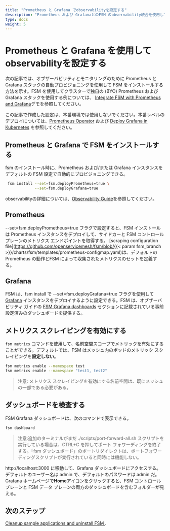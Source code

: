 ```yaml
---
title: "Prometheus と Grafana でobservabilityを設定する"
description: "Prometheus および GrafanaとのFSM のobservability統合を使用して、書店アプリケーション間のトラフィックを検査する"
type: docs
weight: 5
---
```


# Prometheus と Grafana を使用してobservabilityを設定する

次の記事では、オブザーバビリティとモニタリングのために Prometheus と Grafana スタックの自動プロビジョニングを使用して FSM をインストールする方法を示す。FSM を使用してクラスターで独自の (BYO) Prometheus および Grafana スタックを使用する例については、 [Integrate FSM with Prometheus and Grafana](/docs/demos/prometheus_grafana/)デモを参照してください。

この記事で作成した設定は、本番環境では使用しないでください。本番レベルのデプロイについては、[Prometheus Operator](https://github.com/prometheus-operator/prometheus-operator/blob/master/Documentation/user-guides/getting-started.md)  および [Deploy Grafana in Kubernetes](https://grafana.com/docs/grafana/latest/installation/kubernetes/) を参照してください。


## Prometheus と Grafana で FSM をインストールする

fsm のインストール時に、Prometheus および/または Grafana インスタンスをデフォルトの FSM 設定で自動的にプロビジョニングできる。
```bash
 fsm install --set=fsm.deployPrometheus=true \
             --set=fsm.deployGrafana=true
```
observabilityの詳細については、[Observability Guide](/docs/guides/observability)を参照してください。

## Prometheus

--set=fsm.deployPrometheus=true フラグで設定すると、FSM インストールは Prometheus インスタンスをデプロイして、サイドカーと FSM コントロール プレーンのメトリクス エンドポイントを取得する。 [scraping configuration file](https://github.com/openservicemesh/fsm/blob/{{< param fsm_branch >}}/charts/fsm/templates/prometheus-configmap.yaml)は、デフォルトの Prometheus の動作とFSM によって収集されたメトリクスのセットを定義する。

## Grafana

FSM は、fsm install で --set=fsm.deployGrafana=true フラグを使用して [Grafana](https://grafana.com/grafana/) インスタンスをデプロイするように設定できる。FSM は、オブザーバビリティ ガイドの  [FSM Grafana dashboards](/docs/guides/observability/metrics/#fsm-grafana-dashboards) セクションに記載されている事前設定済みのダッシュボードを提供する。

## メトリクス スクレイピングを有効にする

`fsm metrics` コマンドを使用して、名前空間スコープでメトリックを有効にすることができる。デフォルトでは、FSM はメッシュ内のポッドのメトリック スクレイピングを**設定しない**。
```bash
fsm metrics enable --namespace test
fsm metrics enable --namespace "test1, test2"

```
> 注意: メトリクス スクレイピングを有効にする名前空間は、既にメッシュの一部である必要がある。

## ダッシュボードを検査する

FSM Grafana ダッシュボードは、次のコマンドで表示できる。

```bash
fsm dashboard
```

> 注意:追加のターミナルがまだ ./scripts/port-forward-all.sh スクリプトを実行している場合は、CTRL+C を押してポート フォワーディングを終了する。「fsm ダッシュボード」のポートリダイレクトは、ポートフォワーディングスクリプトが実行されていると同時には機能しない。

http://localhost:3000 に移動して、Grafana ダッシュボードにアクセスする。デフォルトのユーザー名は admin で、デフォルトのパスワードは admin だ。Grafana ホームページで**Home**アイコンをクリックすると、FSM コントロール プレーンと FSM データ プレーンの両方のダッシュボードを含むフォルダーが見える。

## 次のステップ

[Cleanup sample applications and uninstall FSM ](/docs/getting_started/cleanup/).
